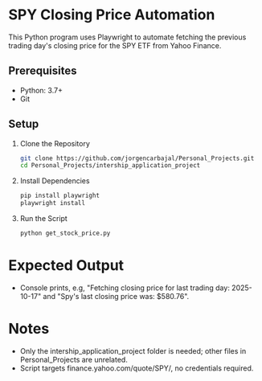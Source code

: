 # SPY Closing Price Automation

This Python program uses Playwright to automate fetching the previous trading day's closing price for the SPY ETF from Yahoo Finance.

## Prerequisites
- Python: 3.7+
- Git

## Setup
1. Clone the Repository
   ```bash
   git clone https://github.com/jorgencarbajal/Personal_Projects.git
   cd Personal_Projects/intership_application_project
   ```
2. Install Dependencies
   ```bash
   pip install playwright
   playwright install
   ```
   
3. Run the Script
   ```bash
   python get_stock_price.py
   ```
# Expected Output
- Console prints, e.g, "Fetching closing price for last trading day: 2025-10-17" and "Spy's last closing price was: $580.76".

# Notes
- Only the intership_application_project folder is needed; other files in Personal_Projects are unrelated.
- Script targets finance.yahoo.com/quote/SPY/, no credentials required.
